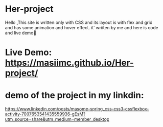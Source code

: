 # Her-project
Hello ,This site is written only with CSS and its layout is with flex and grid and has some animation and hover effect.
it' wriiten by me and here is code and live demo🌼


# Live Demo: https://masiimc.github.io/Her-project/

# demo of the project in my linkdin:

https://www.linkedin.com/posts/masome-spring_css-css3-cssflexbox-activity-7007653541435559936-gEsM?utm_source=share&utm_medium=member_desktop
